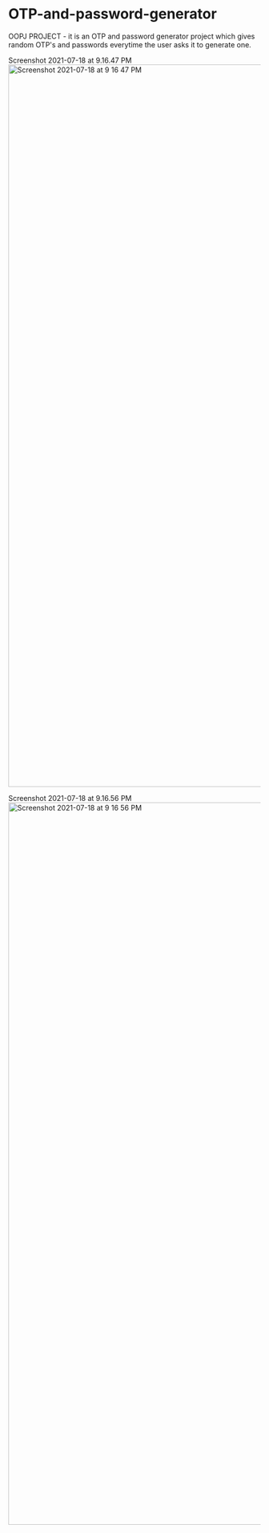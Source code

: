 # OTP-and-password-generator

OOPJ PROJECT - 
it is an OTP and password generator project which gives random OTP's and passwords everytime the user asks it to generate one.

Screenshot 2021-07-18 at 9.16.47 PM<img width="1440" alt="Screenshot 2021-07-18 at 9 16 47 PM" src="https://user-images.githubusercontent.com/72271841/126073588-01f10dfb-ea97-4eb2-9bf9-e9b05bcb7a81.png">

Screenshot 2021-07-18 at 9.16.56 PM<img width="1440" alt="Screenshot 2021-07-18 at 9 16 56 PM" src="https://user-images.githubusercontent.com/72271841/126073590-644bbd9a-4743-4240-9a24-ae7ad7b1e5de.png">
